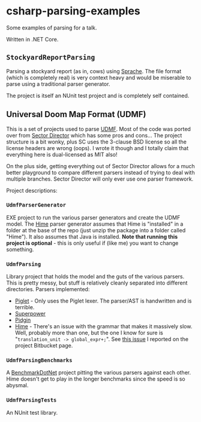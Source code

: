 # csharp-parsing-examples
Some examples of parsing for a talk.

Written in .NET Core.

## `StockyardReportParsing`

Parsing a stockyard report (as in, cows) using [Sprache](https://github.com/sprache/Sprache).  The file format (which is completely real) is very context heavy and would be miserable to parse using a traditional parser generator.

The project is itself an NUnit test project and is completely self contained.

## Universal Doom Map Format (UDMF)

This is a set of projects used to parse [UDMF](https://doomwiki.org/wiki/UDMF).  Most of the code was ported over from [Sector Director](https://github.com/davidaramant/sector-director) which has some pros and cons...  The project structure is a bit wonky, plus SC uses the 3-clause BSD license so all the license headers are wrong (oops).  I wrote it though and I totally claim that everything here is dual-licensed as MIT also!

On the plus side, getting everything out of Sector Director allows for a much better playground to compare different parsers instead of trying to deal with multiple branches.  Sector Director will only ever use one parser framework.

Project descriptions:

### `UdmfParserGenerator`

EXE project to run the various parser generators and create the UDMF model.  The [Hime](https://cenotelie.fr/projects/hime/) parser generator assumes that Hime is "installed" in a folder at the base of the repo (just unzip the package into a folder called "Hime").  It also assumes that Java is installed.  **Note that running this project is optional** - this is only useful if (like me) you want to change something.

### `UdmfParsing`

Library project that holds the model and the guts of the various parsers.  This is pretty messy, but stuff is relatively cleanly separated into different directories.  Parsers implemented:

* [Piglet](https://github.com/Dervall/Piglet) - Only uses the Piglet lexer.  The parser/AST is handwritten and is terrible.
* [Superpower](https://github.com/datalust/superpower)
* [Pidgin](https://github.com/benjamin-hodgson/Pidgin)
* [Hime](https://cenotelie.fr/projects/hime/) - There's an issue with the grammar that makes it massively slow.  Well, probably more than one, but the one I know for sure is "`translation_unit -> global_expr+;`".  See [this issue](https://bitbucket.org/cenotelie/hime/issues/63/net-really-slow-parsing) I reported on the project Bitbucket page.


### `UdmfParsingBenchmarks`

A [BenchmarkDotNet](https://benchmarkdotnet.org/) project pitting the various parsers against each other.  Hime doesn't get to play in the longer benchmarks since the speed is so abysmal.

### `UdmfParsingTests`

An NUnit test library.